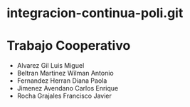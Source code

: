 # integracion-continua-poli.git



# Trabajo Cooperativo

  - Alvarez Gil Luis Miguel
  - Beltran Martinez Wilman Antonio
  - Fernandez Herran Diana Paola
  - Jimenez Avendano Carlos Enrique
  - Rocha Grajales Francisco Javier